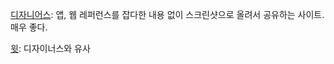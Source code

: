 [디자니어스](https://designus.io/reference): 앱, 웹 레퍼런스를 잡다한 내용 없이 스크린샷으로 올려서 공유하는 사이트. 매우 좋다.

[윗](https://wwit.design/): 디자이너스와 유사